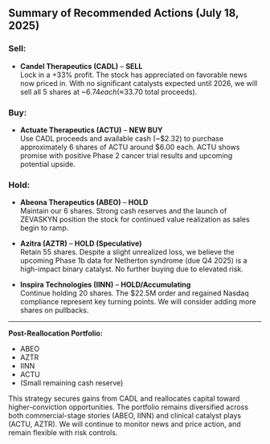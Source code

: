 ## Summary of Recommended Actions (July 18, 2025)

### Sell:
- **Candel Therapeutics (CADL)** – **SELL**  
  Lock in a +33% profit. The stock has appreciated on favorable news now priced in. With no significant catalysts expected until 2026, we will sell all 5 shares at ~$6.74 each (≈$33.70 total proceeds).

### Buy:
- **Actuate Therapeutics (ACTU)** – **NEW BUY**  
  Use CADL proceeds and available cash (~$2.32) to purchase approximately 6 shares of ACTU around $6.00 each. ACTU shows promise with positive Phase 2 cancer trial results and upcoming potential upside.

### Hold:
- **Abeona Therapeutics (ABEO)** – **HOLD**  
  Maintain our 6 shares. Strong cash reserves and the launch of ZEVASKYN position the stock for continued value realization as sales begin to ramp.

- **Azitra (AZTR)** – **HOLD (Speculative)**  
  Retain 55 shares. Despite a slight unrealized loss, we believe the upcoming Phase 1b data for Netherton syndrome (due Q4 2025) is a high-impact binary catalyst. No further buying due to elevated risk.

- **Inspira Technologies (IINN)** – **HOLD/Accumulating**  
  Continue holding 20 shares. The $22.5M order and regained Nasdaq compliance represent key turning points. We will consider adding more shares on pullbacks.

---

**Post-Reallocation Portfolio:**  
- ABEO  
- AZTR  
- IINN  
- ACTU  
- (Small remaining cash reserve)

This strategy secures gains from CADL and reallocates capital toward higher-conviction opportunities. The portfolio remains diversified across both commercial-stage stories (ABEO, IINN) and clinical catalyst plays (ACTU, AZTR). We will continue to monitor news and price action, and remain flexible with risk controls.
